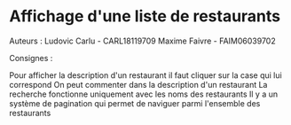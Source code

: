 # Affichage d'une liste de restaurants

Auteurs :
Ludovic Carlu - CARL18119709
Maxime Faivre - FAIM06039702

Consignes :

Pour afficher la description d'un restaurant il faut cliquer sur la case qui lui correspond
On peut commenter dans la description d'un restaurant
La recherche fonctionne uniquement avec les noms des restaurants
Il y a un système de pagination qui permet de naviguer parmi l'ensemble des restaurants
